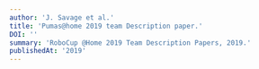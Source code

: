```yaml
---
author: 'J. Savage et al.'
title: 'Pumas@home 2019 team Description paper.'
DOI: ''
summary: 'RoboCup @Home 2019 Team Description Papers, 2019.'
publishedAt: '2019'
---
```

